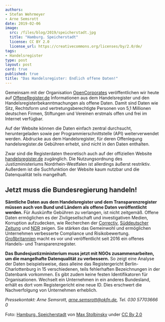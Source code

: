 ```yaml
---
authors: 
- Stefan Wehrmeyer
- Arne Semsrott
date: 2019-02-06
image:
  src: /files/blog/2019/speicherstadt.jpg
  title: "Hamburg. Speicherstadt"
  license: CC BY 2.0
  license_url: https://creativecommons.org/licenses/by/2.0/de/
tags:
- Handelsregister
type: post
layout: post
card: true
published: true
title: "Das Handelsregister: Endlich offene Daten!"
---
```


Gemeinsam mit der Organisation [OpenCorporates](https://opencorporates.com/) veröffentlichen wir heute auf [OffeneRegister.de](https://www.offeneregister.de/) Informationen aus dem Handelsregister und den Handelsregisterbekanntmachungen als offene Daten. Damit sind Daten wie Sitz, Rechtsform und vertretungsberechtigte Personen von 5,1 Millionen deutschen Firmen, Stiftungen und Vereinen erstmals offen und frei im Internet verfügbar.

Auf der Website können die Daten einfach zentral durchsucht, heruntergeladen sowie per Programmierschnittstelle (API) weiterverwendet werden. Abdrucke aus dem Handelsregister, für deren Offenlegung handelsregister.de Gebühren erhebt, sind nicht in den Daten enthalten.

Zwar sind die Registerdaten theoretisch auch auf der offiziellen Website [handelsregister.de](https://www.handelsregister.de/) zugänglich. Die Nutzungsordnung des Justizministeriums Nordrhein-Westfalen ist allerdings äußerst restriktiv. Außerdem ist die Suchfunktion der Website kaum nutzbar und die Datenqualität teils mangelhaft.

## Jetzt muss die Bundesregierung handeln! 

**Sämtliche Daten aus dem Handelsregister und dem Transparenzregister müssen auch von Bund und Ländern als offene Daten veröffentlicht werden.** Für Auskünfte Gebühren zu verlangen, ist nicht zeitgemäß. Offene Daten ermöglichen es der Zivilgesellschaft und investigativen Medien, Korruption aufzudecken, wie Recherchen der [Correctiv](https://correctiv.org/aktuelles/wem-gehoert-hamburg/2019/02/05/mieten-unter-palmen), [Süddeutscher Zeitung](https://www.sueddeutsche.de/wirtschaft/transparenzregister-firmeneigentuemer-eu-1.4317342) und [NDR](https://www.tagesschau.de/wirtschaft/handelsregister-101.html) zeigen. Sie stärken das Gemeinwohl und ermöglichen Unternehmen verbesserte Compliance und Risikobewertung. [Großbritannien](https://developer.companieshouse.gov.uk/api/docs/) macht es vor und veröffentlicht seit 2016 ein offenes Handels- und Transparenzregister. 

**Das Bundesjustizministerium muss jetzt mit NGOs zusammenarbeiten, um die mangelhafte Datenqualität zu verbessern.** So zeigt eine Analyse der Daten beispielsweise, dass alleine das Registergericht Berlin-Charlottenburg in 15 verschiedenen, teils fehlerhaften Bezeichnungen in der Datenbank vorkommen. Es gibt zudem keine festen Identifikatoren für Organisationen. Wechselt ein Unternehmen in ein anderes Bundesland, erhält es dort vom Registergericht eine neue ID. Dies erschwert die Nachverfolgung von Unternehmen erheblich.

*Pressekontakt: Arne Semsrott, arne.semsrott@okfn.de, Tel. 030 57703666 0*


Foto: <a href="https://www.flickr.com/photos/max-stolbinsky/36174159450/">Hamburg. Speicherstadt</a> von <a href="https://www.flickr.com/photos/max-stolbinsky/">Max Stolbinsky</a> under <a href="https://creativecommons.org/licenses/by/2.0/">CC By 2.0</a>
